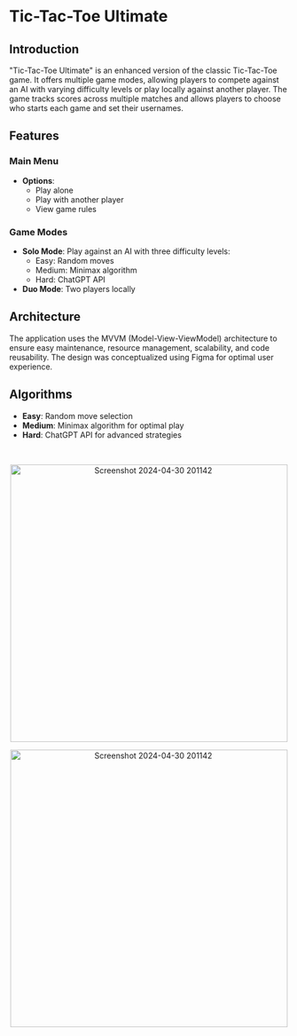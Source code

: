 # Tic-Tac-Toe Ultimate

## Introduction

"Tic-Tac-Toe Ultimate" is an enhanced version of the classic Tic-Tac-Toe game. It offers multiple game modes, allowing players to compete against an AI with varying difficulty levels or play locally against another player. The game tracks scores across multiple matches and allows players to choose who starts each game and set their usernames.

## Features

### Main Menu
- **Options**: 
  - Play alone
  - Play with another player
  - View game rules

### Game Modes
- **Solo Mode**: Play against an AI with three difficulty levels:
  - Easy: Random moves
  - Medium: Minimax algorithm
  - Hard: ChatGPT API
- **Duo Mode**: Two players locally

## Architecture

The application uses the MVVM (Model-View-ViewModel) architecture to ensure easy maintenance, resource management, scalability, and code reusability. The design was conceptualized using Figma for optimal user experience.

## Algorithms

- **Easy**: Random move selection
- **Medium**: Minimax algorithm for optimal play
- **Hard**: ChatGPT API for advanced strategies
</br>
<p align="center">
  <img src="https://github.com/johannvig/Tic-Tac-Toe-Ultimate/assets/102874093/134829bb-6bd6-4191-a1a1-83785ba7ce06" width="500" alt="Screenshot 2024-04-30 201142">
</p>

<p align="center">
  <img src="https://github.com/johannvig/Tic-Tac-Toe-Ultimate/assets/102874093/fc742362-7600-4dd0-bc32-ac64978035b5" width="500" alt="Screenshot 2024-04-30 201142">
</p>




